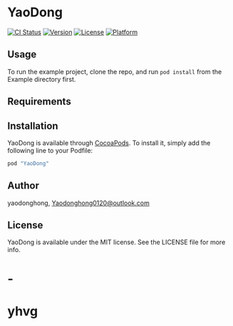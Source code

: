 # YaoDong

[![CI Status](http://img.shields.io/travis/yaodonghong/YaoDong.svg?style=flat)](https://travis-ci.org/yaodonghong/YaoDong)
[![Version](https://img.shields.io/cocoapods/v/YaoDong.svg?style=flat)](http://cocoapods.org/pods/YaoDong)
[![License](https://img.shields.io/cocoapods/l/YaoDong.svg?style=flat)](http://cocoapods.org/pods/YaoDong)
[![Platform](https://img.shields.io/cocoapods/p/YaoDong.svg?style=flat)](http://cocoapods.org/pods/YaoDong)

## Usage

To run the example project, clone the repo, and run `pod install` from the Example directory first.

## Requirements

## Installation

YaoDong is available through [CocoaPods](http://cocoapods.org). To install
it, simply add the following line to your Podfile:

```ruby
pod "YaoDong"
```

## Author

yaodonghong, Yaodonghong0120@outlook.com

## License

YaoDong is available under the MIT license. See the LICENSE file for more info.
# -
# yhvg
